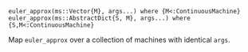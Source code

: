 ```
euler_approx(ms::Vector{M}, args...) where {M<:ContinuousMachine}
euler_approx(ms::AbstractDict{S, M}, args...) where {S,M<:ContinuousMachine}
```

Map `euler_approx` over a collection of machines with identical `args`.

